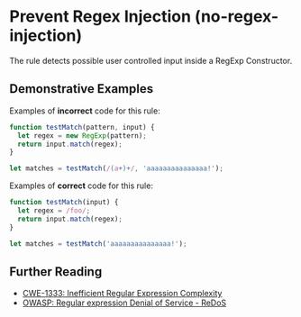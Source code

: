 # Prevent Regex Injection (no-regex-injection)

The rule detects possible user controlled input inside a RegExp Constructor.

## Demonstrative Examples

Examples of **incorrect** code for this rule:

```js
function testMatch(pattern, input) {
  let regex = new RegExp(pattern);
  return input.match(regex);
}

let matches = testMatch(/(a+)+/, 'aaaaaaaaaaaaaaa!');
```

Examples of **correct** code for this rule:

```js
function testMatch(input) {
  let regex = /foo/;
  return input.match(regex);
}

let matches = testMatch('aaaaaaaaaaaaaaa!');
```

## Further Reading

- [CWE-1333: Inefficient Regular Expression Complexity](https://cwe.mitre.org/data/definitions/1333.html)
- [OWASP: Regular expression Denial of Service - ReDoS](https://owasp.org/www-community/attacks/Regular_expression_Denial_of_Service_-_ReDoS)
